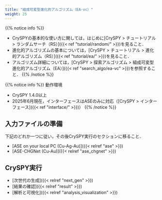 ```yaml
---
title: "組成可変型進化的アルゴリズム（EA-vc）"
weight: 25
---
```



{{% notice info %}}
- CrySPYの基本的な使い方に関しては，はじめに[CrySPY > チュートリアル > ランダムサーチ（RS）]({{< ref "tutorial/random/" >}})を見ること．
- 進化的アルゴリズムの基本については，[CrySPY > チュートリアル > 進化的アルゴリズム（RS）]({{< ref "tutorial/ea/" >}})を見ること．
- アルゴリズム詳細については，[CrySPY > 探索アルゴリズム > 組成可変型進化的アルゴリズム（EA）]({{< ref "search_algo/ea-vc" >}})を参照すること．
{{% /notice %}}


{{% notice info %}}
動作環境
- CrySPY 1.4.0以上
- 2025年6月現在，インターフェースはASEのみに対応（[CrySPY > インターフェース]({{< ref "interface/" >}})）
{{% /notice %}}


## 入力ファイルの準備
下記のどれか一つに従い，その後CrySPY実行のセクションに移ること．
- [ASE on your local PC (Cu-Ag-Au)]({{< relref "ase" >}})
- [ASE-CHGNet (Cu-Au)]({{< relref "ase_chgnet" >}})

## CrySPY実行
- [次世代の生成]({{< relref "next_gen" >}})
- [結果の確認]({{< relref "result" >}})
- [解析と可視化]({{< relref "analysis_visualization" >}})